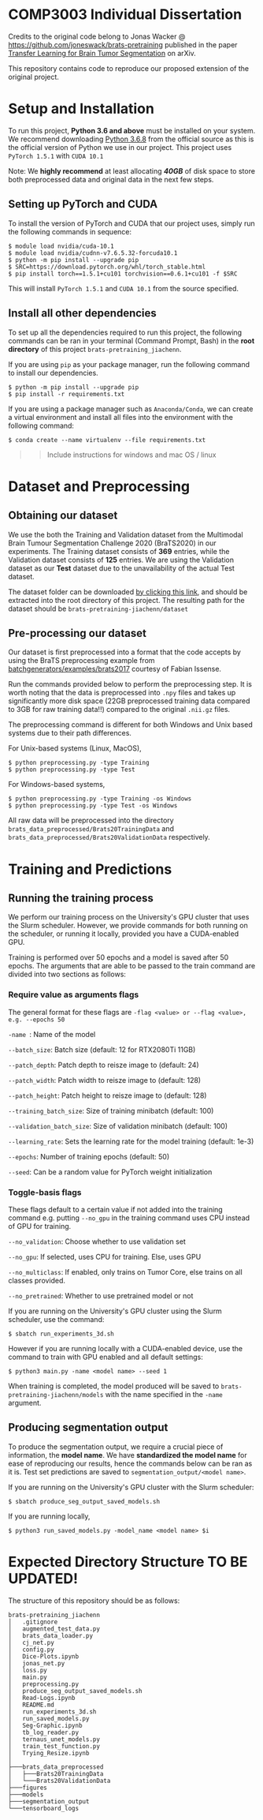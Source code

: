 # COMP3003 Individual Dissertation

Credits to the original code belong to Jonas Wacker @ https://github.com/joneswack/brats-pretraining published in the paper [Transfer Learning for Brain Tumor Segmentation](https://arxiv.org/abs/1912.12452) on arXiv.

This repository contains code to reproduce our proposed extension of the original project.

# Setup and Installation
To run this project, **Python 3.6 and above** must be installed on your system. We recommend downloading [Python 3.6.8](https://www.python.org/downloads/release/python-368/) from the official source as this is the official version of Python we use in our project. This project uses `PyTorch 1.5.1` with `CUDA 10.1`

Note: We **highly recommend** at least allocating ***40GB*** of disk space to store both preprocessed data and original data in the next few steps.

## Setting up PyTorch and CUDA

To install the version of PyTorch and CUDA that our project uses, simply run the following commands in sequence:

```
$ module load nvidia/cuda-10.1
$ module load nvidia/cudnn-v7.6.5.32-forcuda10.1
$ python -m pip install --upgrade pip
$ SRC=https://download.pytorch.org/whl/torch_stable.html
$ pip install torch==1.5.1+cu101 torchvision==0.6.1+cu101 -f $SRC
```

This will install `PyTorch 1.5.1` and `CUDA 10.1` from the source specified.

## Install all other dependencies
To set up all the dependencies required to run this project, the following commands can be ran in your terminal (Command Prompt, Bash) in the **root directory** of this project `brats-pretraining_jiachenn`. 

If you are using `pip` as your package manager, run the following command to install our dependencies.

```
$ python -m pip install --upgrade pip
$ pip install -r requirements.txt
```

If you are using a package manager such as `Anaconda/Conda`, we can create a virtual environment and install all files into the environment with the following command:
```
$ conda create --name virtualenv --file requirements.txt
```
>> Include instructions for windows and mac OS / linux

# Dataset and Preprocessing
## Obtaining our dataset
We use the both the Training and Validation dataset from the Multimodal Brain Tumour Segmentation Challenge 2020 (BraTS2020) in our experiments. The Training dataset consists of **369** entries, while the Validation dataset consists of **125** entries. We are using the Validation dataset as our **Test** dataset due to the unavailability of the actual Test dataset.

The dataset folder can be downloaded [by clicking this link](www.google.com), and should be extracted into the root directory of this project. The resulting path for the dataset should be `brats-pretraining-jiachenn/dataset`

## Pre-processing our dataset
Our dataset is first preprocessed into a format that the code accepts by using the BraTS preprocessing example from [batchgenerators/examples/brats2017](https://github.com/MIC-DKFZ/batchgenerators/tree/master/batchgenerators/examples/brats2017) courtesy of Fabian Issense.

Run the commands provided below to perform the preprocessing step. It is worth noting that the data is preprocessed into `.npy` files and takes up significantly more disk space (22GB preprocessed training data compared to 3GB for raw training data!!) compared to the original `.nii.gz` files. 

The preprocessing command is different for both Windows and Unix based systems due to their path differences.

For Unix-based systems (Linux, MacOS),
```
$ python preprocessing.py -type Training
$ python preprocessing.py -type Test 
```

For Windows-based systems,
```
$ python preprocessing.py -type Training -os Windows
$ python preprocessing.py -type Test -os Windows
```

All raw data will be preprocessed into the directory `brats_data_preprocessed/Brats20TrainingData` and `brats_data_preprocessed/Brats20ValidationData` respectively.


# Training and Predictions
## Running the training process 
We perform our training process on the University's GPU cluster that uses the Slurm scheduler. However, we provide commands for both running on the scheduler, or running it locally, provided you have a CUDA-enabled GPU.

Training is performed over 50 epochs and a model is saved after 50 epochs. The arguments that are able to be passed to the train command are divided into two sections as follows:

### Require value as arguments flags

The general format for these flags are `-flag <value> or --flag <value>, e.g. --epochs 50`

`-name `: Name of the model

`--batch_size`: Batch size (default: 12 for RTX2080Ti 11GB)

`--patch_depth`: Patch depth to reisze image to (default: 24)

`--patch_width`: Patch width to reisze image to (default: 128)

`--patch_height`: Patch height to reisze image to (default: 128)

<!-- `--training_max`: Maximum number of  -->

`--training_batch_size`: Size of training minibatch (default: 100)

`--validation_batch_size`: Size of validation minibatch (default: 100)

<!-- `--brats_train_year`: 

`--brats_test_year`: -->

`--learning_rate`: Sets the learning rate for the model training (default: 1e-3)

`--epochs`: Number of training epochs (default: 50)

`--seed`: Can be a random value for PyTorch weight initialization

### Toggle-basis flags
These flags default to a certain value if not added into the training command e.g. putting `--no_gpu` in the training command uses CPU instead of GPU for training.

`--no_validation`: Choose whether to use validation set 

`--no_gpu`: If selected, uses CPU for training. Else, uses GPU

`--no_multiclass`: If enabled, only trains on Tumor Core, else trains on all classes provided.

`--no_pretrained`: Whether to use pretrained model or not

If you are running on the University's GPU cluster using the Slurm scheduler, use the command:

```
$ sbatch run_experiments_3d.sh
```

However if you are running locally with a CUDA-enabled device, use the command to train with GPU enabled and all default settings:
```
$ python3 main.py -name <model name> --seed 1		
```



When training is completed, the model produced will be saved to `brats-pretraining-jiachenn/models` with the name specified in the `-name` argument.

## Producing segmentation output
To produce the segmentation output, we require a crucial piece of information, the **model name**. We have **standardized the model name** for ease of reproducing our results, hence the commands below can be ran as it is. Test set predictions are saved to `segmentation_output/<model name>`.

If you are running on the University's GPU cluster with the Slurm scheduler:
```
$ sbatch produce_seg_output_saved_models.sh
```

If you are running locally,

```
$ python3 run_saved_models.py -model_name <model name> $i 
```

# Expected Directory Structure TO BE UPDATED!

The structure of this repository should be as follows:

```
brats-pretraining_jiachenn
│   .gitignore
│   augmented_test_data.py
│   brats_data_loader.py
│   cj_net.py
│   config.py
│   Dice-Plots.ipynb
│   jonas_net.py
│   loss.py
│   main.py
│   preprocessing.py
│   produce_seg_output_saved_models.sh
│   Read-Logs.ipynb
│   README.md
│   run_experiments_3d.sh
│   run_saved_models.py
│   Seg-Graphic.ipynb
│   tb_log_reader.py
│   ternaus_unet_models.py
│   train_test_function.py
│   Trying_Resize.ipynb
│
├───brats_data_preprocessed
│   ├───Brats20TrainingData
│   └───Brats20ValidationData
├───figures
├───models
├───segmentation_output
└───tensorboard_logs

```
<!-- - brats_data_preprocessed: The preprocessed BraTS data stored in a separate subdirectory for each year and type (train/validation)
- models: The models saved by PyTorch
- segmentation_output: The output segmentations produced by the trained model in NIFTI format. These can be directly uploaded to the BraTS evaluation server.
- tensorboard_logs: Tensorboard logfiles that contain the dice scores/losses over time.
- Read-Logs.ipynb: Notebook to visualize the tensorboard logs
- Dice-Plots.ipynb: Notebook to visualize the dice box plots
- Seg-Graphic.ipynb: Notebook to visualize the example patient segmentation
- brats_data_loader.py: Wrapper class for the BraTS dataloader used to train the model from the preprocessed files.
- jonas_net.py: Contains the AlbuNet3D architecture using a ResNet34 encoder.
- tb_log_reader.py: Wrapper class to read tensorboard logs.
- ternaus_unet_models.py: Reference file containing the original AlbuNet model.
- train_jonas_net_batch.py: Python script to train the model for a given configuration passed as arguments.
- train_test_function.py: Helper class to facilitate the training procedure for any deep learning model.

- run_experiments_x.sh: Shell script to launch train_jonas_net_batch.py for the configurations used in the paper. -->
